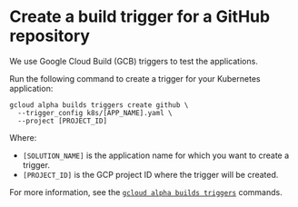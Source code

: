 # Create a build trigger for a GitHub repository

We use Google Cloud Build (GCB) triggers to test the applications.

Run the following command to create a trigger for your Kubernetes application:

```shell
gcloud alpha builds triggers create github \
  --trigger_config k8s/[APP_NAME].yaml \
  --project [PROJECT_ID]
```

Where:

*   `[SOLUTION_NAME]` is the application name for which you want to create a
    trigger.
*   `[PROJECT_ID]` is the GCP project ID where the trigger will be created.

For more information, see the
[`gcloud alpha builds triggers`](https://cloud.google.com/sdk/gcloud/reference/alpha/builds/triggers/)
commands.
